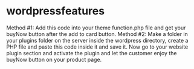 # wordpressfeatures
Method #1:
Add this code into your theme function.php file and get your buyNow button after the add to card button. 
Method #2:
Make a folder in your plugins folder on the server inside the wordpress directory, create a PHP file and paste this code inside it and save it. Now go to your website plugin section and activate the plugin and let the customer enjoy the buyNow button on your product page.
